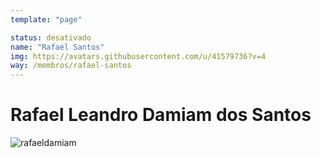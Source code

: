 ```yaml
---
template: "page"

status: desativado
name: "Rafael Santos"
img: https://avatars.githubusercontent.com/u/41579736?v=4
way: /membros/rafael-santos
---
```


# Rafael Leandro Damiam dos Santos


![rafaeldamiam](https://avatars.githubusercontent.com/u/41579736?v=4)